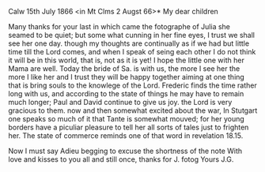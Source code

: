  Calw 15th July 1866
 <in Mt Clms 2 Augst 66>*
My dear children

Many thanks for your last in which came the fotographe of Julia she seamed to be quiet; but some what cunning in her fine eyes, I trust we shall see her one day. though my thoughts are continually as if we had but little time till the Lord comes, and when I speak of seing each other I do not think it will be in this world, that is, not as it is yet! I hope the little one with her Mama are well. Today the bride of Sa. is with us, the more I see her the more I like her and I trust they will be happy together aiming at one thing that is bring souls to the knowlege of the Lord. 
Frederic finds the time rather long with us, and according to the state of things he may have to remain much longer; Paul and David continue to give us joy. the Lord is very gracious to them. now and then somewhat excited about the war, In Stutgart one speaks so much of it that Tante is somewhat mouved; for her young borders have a piculiar pleasure to tell her all sorts of tales just to frighten her. The state of commerce reminds one of that word in revelation 18.15.

Now I must say Adieu begging to excuse the shortness of the note With love and kisses to you all and still once, thanks for J. fotog
 Yours J.G.
